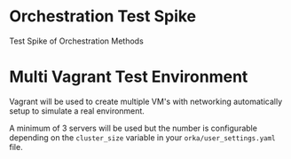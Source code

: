 # Orchestration Test Spike
Test Spike of Orchestration Methods

# Multi Vagrant Test Environment
Vagrant will be used to create multiple VM's with networking automatically setup to simulate a real environment.

A minimum of 3 servers will be used but the number is configurable depending on the `cluster_size` variable in your `orka/user_settings.yaml` file.
